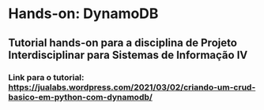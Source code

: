 # Hands-on: DynamoDB
## Tutorial hands-on para a disciplina de Projeto Interdisciplinar para Sistemas de Informação IV
### Link para o tutorial: https://jualabs.wordpress.com/2021/03/02/criando-um-crud-basico-em-python-com-dynamodb/
